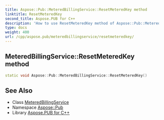 ```yaml
---
title: Aspose::Pub::MeteredBillingService::ResetMeteredKey method
linktitle: ResetMeteredKey
second_title: Aspose.PUB for C++
description: 'How to use ResetMeteredKey method of Aspose::Pub::MeteredBillingService class in C++.'
type: docs
weight: 400
url: /cpp/aspose.pub/meteredbillingservice/resetmeteredkey/
---
```

## MeteredBillingService::ResetMeteredKey method




```cpp
static void Aspose::Pub::MeteredBillingService::ResetMeteredKey()
```

## See Also

* Class [MeteredBillingService](../)
* Namespace [Aspose::Pub](../../)
* Library [Aspose.PUB for C++](../../../)

